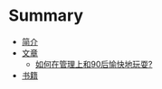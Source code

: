 # Summary

* [简介](README.md)
* [文章](article/README.md)
   * [如何在管理上和90后愉快地玩耍?](article/ru_he_zai_guan_li_shang_he_90_hou_yu_kuai_di_wan_800d3f.md)
* [书籍](book/README.md)

